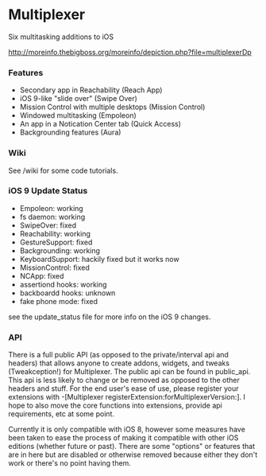 # Multiplexer
Six multitasking additions to iOS

http://moreinfo.thebigboss.org/moreinfo/depiction.php?file=multiplexerDp

### Features
- Secondary app in Reachability (Reach App)
- iOS 9-like "slide over" (Swipe Over)
- Mission Control with multiple desktops (Mission Control)
- Windowed multitasking (Empoleon)
- An app in a Notication Center tab (Quick Access)
- Backgrounding features (Aura)

### Wiki
See /wiki for some code tutorials.

### iOS 9 Update Status
- Empoleon: working
- fs daemon: working
- SwipeOver: fixed
- Reachability: working
- GestureSupport: fixed
- Backgrounding: working
- KeyboardSupport: hackily fixed but it works now
- MissionControl: fixed
- NCApp: fixed
- assertiond hooks: working
- backboardd hooks: unknown
- fake phone mode: fixed

see the update_status file for more info on the iOS 9 changes.

### API
There is a full public API (as opposed to the private/interval api and headers) that allows anyone to create addons, widgets, and tweaks (Tweakception!) for Multiplexer.
The public api can be found in public_api. This api is less likely to change or be removed as opposed to the other headers and stuff.
For the end user's ease of use, please register your extensions with -[Multiplexer registerExtension:forMultiplexerVersion:]. I hope to also move the core functions into extensions, provide api requirements, etc at some point.

Currently it is only compatible with iOS 8, however some measures have been taken to ease the process of making it compatible with other iOS editions (whether future or past).
There are some "options" or features that are in here but are disabled or otherwise removed because either they don't work or there's no point having them.
